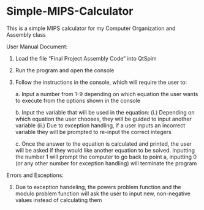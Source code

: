 # Simple-MIPS-Calculator
This is a simple MIPS calculator for my Computer Organization and Assembly class

User Manual Document:
1. Load the file “Final Project Assembly Code” into QtSpim
2. Run the program and open the console
3. Follow the instructions in the console, which will require the user to:

    a. Input a number from 1-9 depending on which equation the user wants to execute
    from the options shown in the console
		
    b. Input the variable that will be used in the equation:
				(i.) Depending on which equation the user chooses, they will be guided to
        input another variable
				(ii.) Due to exception handling, if a user inputs an incorrect variable they will
        be prompted to re-input the correct integers
				
    c. Once the answer to the equation is calculated and printed, the user will be asked if
    they would like another equation to be solved. Inputting the number 1 will prompt
    the computer to go back to point a, inputting 0 (or any other number for
    exception handling) will terminate the program
    
Errors and Exceptions:
1. Due to exception handeling, the powers problem function and the modulo problem function will
ask the user to input new, non-negative values instead of calculating them
